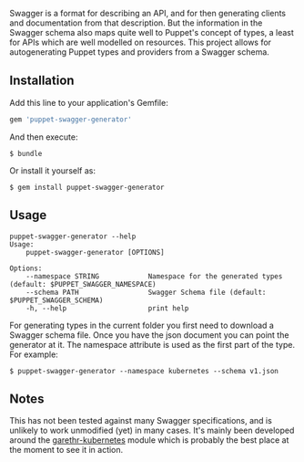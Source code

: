 Swagger is a format for describing an API, and for then generating
clients and documentation from that description. But the information in
the Swagger schema also maps quite well to Puppet's concept of types, a
least for APIs which are well modelled on resources. This project allows
for autogenerating Puppet types and providers from a Swagger schema.

## Installation

Add this line to your application's Gemfile:

```ruby
gem 'puppet-swagger-generator'
```

And then execute:

    $ bundle

Or install it yourself as:

    $ gem install puppet-swagger-generator

## Usage

```
puppet-swagger-generator --help
Usage:
    puppet-swagger-generator [OPTIONS]

Options:
    --namespace STRING            Namespace for the generated types (default: $PUPPET_SWAGGER_NAMESPACE)
    --schema PATH                 Swagger Schema file (default: $PUPPET_SWAGGER_SCHEMA)
    -h, --help                    print help
```

For generating types in the current folder you first need to download a
Swagger schema file. Once you have the json document you can point the
generator at it. The namespace attribute is used as the first part of
the type. For example:

    $ puppet-swagger-generator --namespace kubernetes --schema v1.json


## Notes

This has not been tested against many Swagger specifications, and is
unlikely to work unmodified (yet) in many cases. It's mainly been
developed around the
[garethr-kubernetes](https://github.com/garethr/garethr-kubernetes)
module which is probably the best place at the moment to see it in
action.


